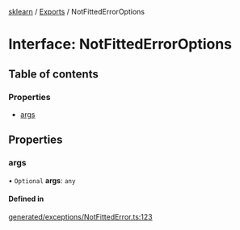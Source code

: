 [sklearn](../readme.md) / [Exports](../modules.md) / NotFittedErrorOptions

# Interface: NotFittedErrorOptions

## Table of contents

### Properties

- [args](NotFittedErrorOptions.md#args)

## Properties

### args

• `Optional` **args**: `any`

#### Defined in

[generated/exceptions/NotFittedError.ts:123](https://github.com/transitive-bullshit/scikit-learn-ts/blob/367336a/packages/sklearn/src/generated/exceptions/NotFittedError.ts#L123)
